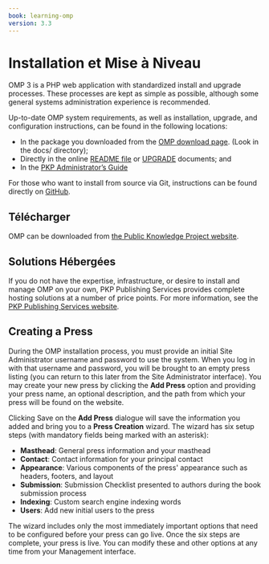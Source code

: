 ```yaml
---
book: learning-omp
version: 3.3
---
```


# Installation et Mise à Niveau

OMP 3 is a PHP web application with standardized install and upgrade processes. These processes are kept as simple as possible, although some general systems administration experience is recommended.

Up-to-date OMP system requirements, as well as installation, upgrade, and configuration instructions, can be found in the following locations:

* In the package you downloaded from the [OMP download page](https://pkp.sfu.ca/omp/omp_download/). (Look in the docs/ directory);
* Directly in the online [README file](https://pkp.sfu.ca/omp/README) or [UPGRADE](https://pkp.sfu.ca/omp/UPGRADE) documents; and
* In the [PKP Administrator’s Guide](/admin-guide/)

For those who want to install from source via Git, instructions can be found directly on [GitHub](https://github.com/pkp/omp).

## Télécharger

OMP can be downloaded from [the Public Knowledge Project website](https://pkp.sfu.ca/omp/omp_download/).

## Solutions Hébergées

If you do not have the expertise, infrastructure, or desire to install and manage OMP on your own, PKP Publishing Services provides complete hosting solutions at a number of price points. For more information, see the [PKP Publishing Services website](https://pkpservices.sfu.ca/).

## Creating a Press

During the OMP installation process, you must provide an initial Site Administrator username and password to use the system. When you log in with that username and password, you will be brought to an empty press listing (you can return to this later from the Site Administrator interface). You may create your new press by clicking the **Add Press** option and providing your press name, an optional description, and the path from which your press will be found on the website.

Clicking Save on the **Add Press** dialogue will save the information you added and bring you to a **Press Creation** wizard. The wizard has six setup steps (with mandatory fields being marked with an asterisk):

* __Masthead__: General press information and your masthead
* __Contact__: Contact information for your principal contact
* __Appearance__: Various components of the press' appearance such as headers, footers, and layout
* __Submission__: Submission Checklist presented to authors during the book submission process
* __Indexing__: Custom search engine indexing words
* __Users__: Add new initial users to the press

The wizard includes only the most immediately important options that need to be configured before your press can go live. Once the six steps are complete, your press is live. You can modify these and other options at any time from your Management interface.

